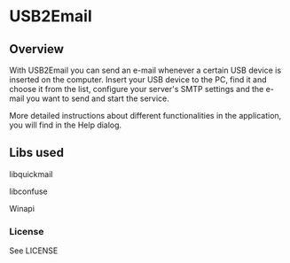 # USB2Email
## Overview

With USB2Email you can send an e-mail whenever a certain USB device is inserted on the computer.
Insert your USB device to the PC, find it and choose it from the list, configure your server's
SMTP settings and the e-mail you want to send and start the service. 

More detailed instructions about different functionalities in the application, you will find in
the Help dialog.

## Libs used

libquickmail

libconfuse

Winapi

### License

See LICENSE


